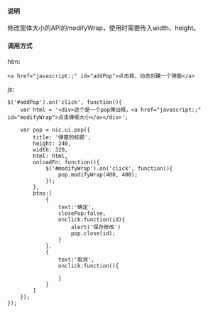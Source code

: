 #### 说明

修改窗体大小的API的modifyWrap，使用时需要传入width、height。

#### 调用方式

htm:
	
	<a href="javascript:;" id="addPop">点击我，动态创建一个弹窗</a>

js:

	$('#addPop').on('click', function(){
		var html = '<div>这个是一个pop弹出框，<a href="javascript:;" id="modifyWrap">点击弹框大小</a></div>';

		var pop = nic.ui.pop({
			title: '弹窗的标题',
			height: 240,
			width: 320,
			html: html,
			onloadFn: function(){
				$('#modifyWrap').on('click', function(){
					pop.modifyWrap(400, 400);
				});
			},
			btns:[
				{
					text:'确定',
					closePop:false,
					onclick:function(id){
						alert('保存修改')
						pop.close(id);
					}
				},
				{
					text:'取消',
					onclick:function(){
			
					}
				}
			]
		});
	});	